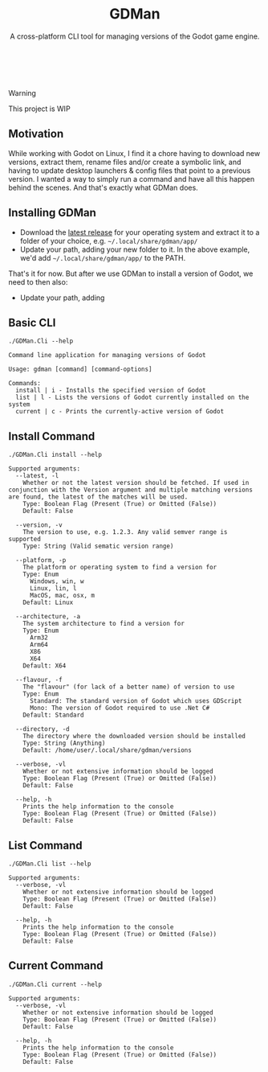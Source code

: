 <h1 align="center">
    GDMan
</h1>

<p align="center">
    A cross-platform CLI tool for managing versions of the Godot game engine.
</p>
<br/>
<br/>
<br/>
<br/>

> [!WARNING]
> This project is WIP

## Motivation

While working with Godot on Linux, I find it a chore having to download new versions,
extract them, rename files and/or create a symbolic link, and having to update
desktop launchers & config files that point to a previous version.
I wanted a way to simply run a command and have all this happen behind the scenes.
And that's exactly what GDMan does.

## Installing GDMan

- Download the [latest release](https://github.com/devklick/GDMan/releases/latest)
  for your operating system and extract it to a folder of your choice, e.g. `~/.local/share/gdman/app/`
- Update your path, adding your new folder to it. In the above example, we'd add `~/.local/share/gdman/app/` to the PATH.

That's it for now. But after we use GDMan to install a version of Godot, we need to then also:

- Update your path, adding

## Basic CLI

```
./GDMan.Cli --help

Command line application for managing versions of Godot

Usage: gdman [command] [command-options]

Commands:
  install | i - Installs the specified version of Godot
  list | l - Lists the versions of Godot currently installed on the system
  current | c - Prints the currently-active version of Godot
```

## Install Command

```
./GDMan.Cli install --help

Supported arguments:
  --latest, -l
    Whether or not the latest version should be fetched. If used in conjunction with the Version argument and multiple matching versions are found, the latest of the matches will be used.
    Type: Boolean Flag (Present (True) or Omitted (False))
    Default: False

  --version, -v
    The version to use, e.g. 1.2.3. Any valid semver range is supported
    Type: String (Valid sematic version range)

  --platform, -p
    The platform or operating system to find a version for
    Type: Enum
      Windows, win, w
      Linux, lin, l
      MacOS, mac, osx, m
    Default: Linux

  --architecture, -a
    The system architecture to find a version for
    Type: Enum
      Arm32
      Arm64
      X86
      X64
    Default: X64

  --flavour, -f
    The "flavour" (for lack of a better name) of version to use
    Type: Enum
      Standard: The standard version of Godot which uses GDScript
      Mono: The version of Godot required to use .Net C#
    Default: Standard

  --directory, -d
    The directory where the downloaded version should be installed
    Type: String (Anything)
    Default: /home/user/.local/share/gdman/versions

  --verbose, -vl
    Whether or not extensive information should be logged
    Type: Boolean Flag (Present (True) or Omitted (False))
    Default: False

  --help, -h
    Prints the help information to the console
    Type: Boolean Flag (Present (True) or Omitted (False))
    Default: False
```

## List Command

```
./GDMan.Cli list --help

Supported arguments:
  --verbose, -vl
    Whether or not extensive information should be logged
    Type: Boolean Flag (Present (True) or Omitted (False))
    Default: False

  --help, -h
    Prints the help information to the console
    Type: Boolean Flag (Present (True) or Omitted (False))
    Default: False
```

## Current Command

```
./GDMan.Cli current --help

Supported arguments:
  --verbose, -vl
    Whether or not extensive information should be logged
    Type: Boolean Flag (Present (True) or Omitted (False))
    Default: False

  --help, -h
    Prints the help information to the console
    Type: Boolean Flag (Present (True) or Omitted (False))
    Default: False
```
